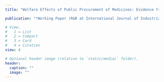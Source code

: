 ```yaml
---
title: "Welfare Effects of Public Procurement of Medicines: Evidence from Ecuador"

publication: "*Working Paper (R&R at International Journal of Industrial Organization)*"

# View.
#   1 = List
#   2 = Compact
#   3 = Card
#   4 = Citation
view: 4

# Optional header image (relative to `static/media/` folder).
header:
  caption: ""
  image: ""
---
```

